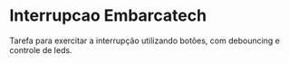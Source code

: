# Interrupcao Embarcatech
Tarefa para exercitar a interrupção utilizando botões, com debouncing e controle de leds.
